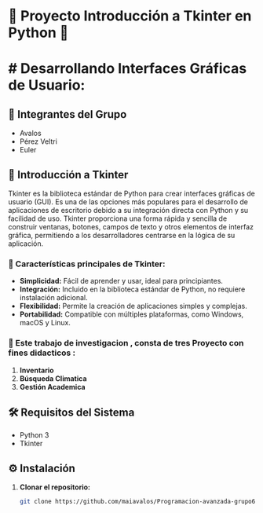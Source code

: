 # 🌟 Proyecto Introducción a Tkinter en Python 🌟

# #    Desarrollando Interfaces Gráficas de Usuario: 

## 👥 Integrantes del Grupo
- Avalos
- Pérez Veltri
- Euler



## 🐍 Introducción a Tkinter
Tkinter es la biblioteca estándar de Python para crear interfaces gráficas de usuario (GUI). Es una de las opciones más populares para el desarrollo de aplicaciones de escritorio debido a su integración directa con Python y su facilidad de uso. Tkinter proporciona una forma rápida y sencilla de construir ventanas, botones, campos de texto y otros elementos de interfaz gráfica, permitiendo a los desarrolladores centrarse en la lógica de su aplicación.

### 🌟 Características principales de Tkinter:
- **Simplicidad:** Fácil de aprender y usar, ideal para principiantes.
- **Integración:** Incluido en la biblioteca estándar de Python, no requiere instalación adicional.
- **Flexibilidad:** Permite la creación de aplicaciones simples y complejas.
- **Portabilidad:** Compatible con múltiples plataformas, como Windows, macOS y Linux.



### 📂 Este trabajo de investigacion , consta de tres Proyecto con fines didacticos :

1. **Inventario**
2. **Búsqueda Climatica**
3. **Gestión Academica**


## 🛠️ Requisitos del Sistema
- Python 3
- Tkinter
  

## ⚙️ Instalación
1. **Clonar el repositorio:**
   ```bash
   git clone https://github.com/maiavalos/Programacion-avanzada-grupo6-tkinter.git

